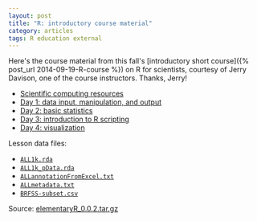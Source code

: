 ```yaml
---
layout: post
title: "R: introductory course material"
category: articles
tags: R education external
---
```


Here's the course material from this fall's [introductory short course]({% post_url 2014-09-19-R-course %}) on R for scientists, courtesy of Jerry Davison, one of the course instructors. Thanks, Jerry!

- [Scientific computing resources](/public/elementaryR/scientificComputingResources.html)
- [Day 1: data input, manipulation, and output](/public/elementaryR/day1.html)
- [Day 2: basic statistics](/public/elementaryR/day2.html)
- [Day 3: introduction to R scripting](/public/elementaryR/day3.html)
- [Day 4: visualization](/public/elementaryR/day4.html)

Lesson data files:

- [`ALL1k.rda`](/public/elementaryR/ALL1k.rda)
- [`ALL1k_pData.rda`](/public/elementaryR/ALL1k_pData.rda)
- [`ALLannotationFromExcel.txt`](/public/elementaryR/ALLannotationFromExcel.txt)
- [`ALLmetadata.txt`](/public/elementaryR/ALLmetadata.txt)
- [`BRFSS-subset.csv`](/public/elementaryR/BRFSS-subset.csv)

Source: [elementaryR_0.0.2.tar.gz](/public/elementaryR/elementaryR_0.0.2.tar.gz)
